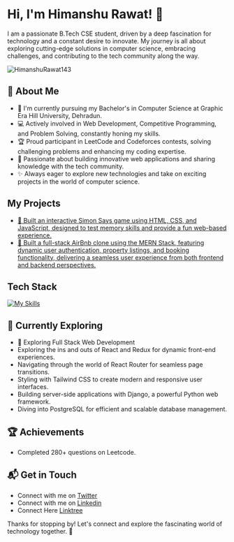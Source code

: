 # Hi, I'm Himanshu Rawat! 👋

I am a passionate B.Tech CSE student, driven by a deep fascination for technology and a constant desire to innovate. My journey is all about exploring cutting-edge solutions in computer science, embracing challenges, and contributing to the tech community along the way.

![HimanshuRawat143](https://github-readme-stats.vercel.app/api?username=HimanshuRawat143&theme=vue-dark&show_icons=true&hide_border=true&count_private=true)

## 🚀 About Me

- 🔭 I'm currently pursuing my Bachelor's in Computer Science at Graphic Era Hill University, Dehradun.
- 💻 Actively involved in Web Development, Competitive Programming, and Problem Solving, constantly honing my skills.
- 🏆 Proud participant in LeetCode and Codeforces contests, solving challenging problems and enhancing my coding expertise.
- 🚀 Passionate about building innovative web applications and sharing knowledge with the tech community.
- ✨ Always eager to explore new technologies and take on exciting projects in the world of computer science.

## My Projects
- [🚀 Built an interactive Simon Says game using HTML, CSS, and JavaScript, designed to test memory skills and provide a fun web-based experience.](https://simon-says-game-himanshu.vercel.app/)
- [🚀 Built a full-stack AirBnb clone using the MERN Stack, featuring dynamic user authentication, property listings, and booking functionality, delivering a seamless user experience from both frontend and backend perspectives.](https://wanderlust-hr.onrender.com/)


## Tech Stack
[![My Skills](https://skillicons.dev/icons?i=js,html,css,nodejs,react,mongodb,mysql,express,git,github,c,cpp,python,kali,postman)](https://skillicons.dev)

## 🌱 Currently Exploring

  - 🚀 Exploring Full Stack Web Development
  - Exploring the ins and outs of React and Redux for dynamic front-end experiences.
  - Navigating through the world of React Router for seamless page transitions.
  - Styling with Tailwind CSS to create modern and responsive user interfaces.
  - Building server-side applications with Django, a powerful Python web framework.
  - Diving into PostgreSQL for efficient and scalable database management.

 ## 🏆 Achievements

- Completed 280+ questions on Leetcode.


## 📬 Get in Touch

- Connect with me on [Twitter](https://twitter.com/introvertedbot)
- Connect with me on [Linkedin](https://www.linkedin.com/in/himanshurawat12/)
- Connect Here [Linktree](https://linktr.ee/Himanshu_Rawat_)

Thanks for stopping by! Let's connect and explore the fascinating world of technology together. 🚀

<!--

Here are some ideas to get you started:

- 🔭 I’m currently working on ...
- 🌱 I’m currently learning ...
- 👯 I’m looking to collaborate on ...
- 🤔 I’m looking for help with ...
- 💬 Ask me about ...
- 📫 How to reach me: ...
- 😄 Pronouns: ...
- ⚡ Fun fact: ...
-->
